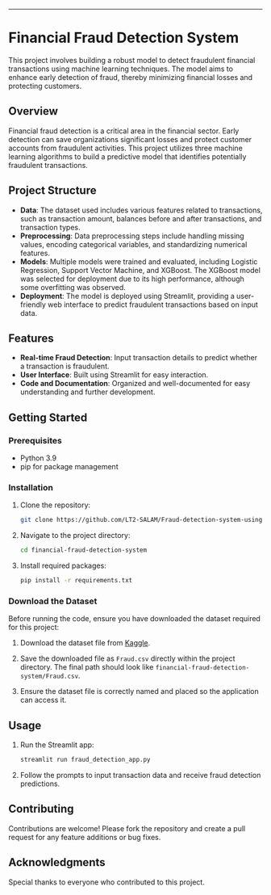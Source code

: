 ---

# Financial Fraud Detection System

This project involves building a robust model to detect fraudulent financial transactions using machine learning techniques. The model aims to enhance early detection of fraud, thereby minimizing financial losses and protecting customers.

## Overview

Financial fraud detection is a critical area in the financial sector. Early detection can save organizations significant losses and protect customer accounts from fraudulent activities. This project utilizes three machine learning algorithms to build a predictive model that identifies potentially fraudulent transactions.

## Project Structure

- **Data**: The dataset used includes various features related to transactions, such as transaction amount, balances before and after transactions, and transaction types.
- **Preprocessing**: Data preprocessing steps include handling missing values, encoding categorical variables, and standardizing numerical features.
- **Models**: Multiple models were trained and evaluated, including Logistic Regression, Support Vector Machine, and XGBoost. The XGBoost model was selected for deployment due to its high performance, although some overfitting was observed.
- **Deployment**: The model is deployed using Streamlit, providing a user-friendly web interface to predict fraudulent transactions based on input data.

## Features

- **Real-time Fraud Detection**: Input transaction details to predict whether a transaction is fraudulent.
- **User Interface**: Built using Streamlit for easy interaction.
- **Code and Documentation**: Organized and well-documented for easy understanding and further development.

## Getting Started

### Prerequisites

- Python 3.9
- pip for package management

### Installation

1. Clone the repository:

    ```bash
    git clone https://github.com/LT2-SALAM/Fraud-detection-system-using-maching-learning-models.git
    ```

2. Navigate to the project directory:

    ```bash
    cd financial-fraud-detection-system
    ```

3. Install required packages:

    ```bash
    pip install -r requirements.txt
    ```

### Download the Dataset

Before running the code, ensure you have downloaded the dataset required for this project:

1. Download the dataset file from [Kaggle](https://www.kaggle.com/datasets/ealaxi/paysim1).

2. Save the downloaded file as `Fraud.csv` directly within the project directory. The final path should look like `financial-fraud-detection-system/Fraud.csv`.

3. Ensure the dataset file is correctly named and placed so the application can access it.

## Usage

1. Run the Streamlit app:

    ```bash
    streamlit run fraud_detection_app.py
    ```

2. Follow the prompts to input transaction data and receive fraud detection predictions.

## Contributing

Contributions are welcome! Please fork the repository and create a pull request for any feature additions or bug fixes.

## Acknowledgments

Special thanks to everyone who contributed to this project.
